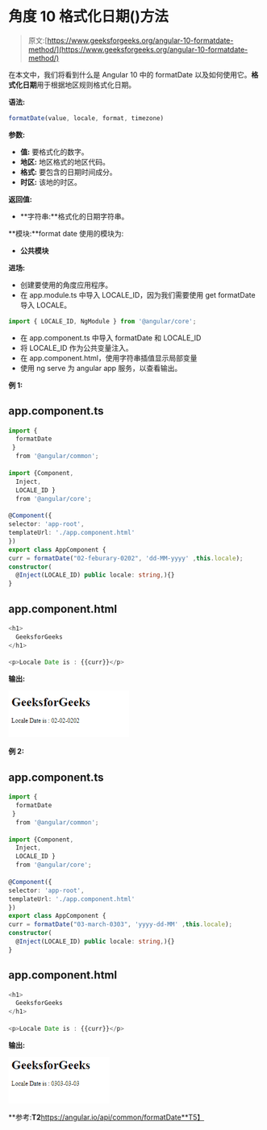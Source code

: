 # 角度 10 格式化日期()方法

> 原文:[https://www.geeksforgeeks.org/angular-10-formatdate-method/](https://www.geeksforgeeks.org/angular-10-formatdate-method/)

在本文中，我们将看到什么是 Angular 10 中的 formatDate 以及如何使用它。**格式化日期**用于根据地区规则格式化日期。

**语法:**

```ts
formatDate(value, locale, format, timezone)
```

**参数:**

*   **值:** 要格式化的数字。
*   **地区:** 地区格式的地区代码。
*   **格式:** 要包含的日期时间成分。
*   **时区:** 该地的时区。

**返回值:**

*   **字符串:**格式化的日期字符串。

**模块:**format date 使用的模块为:

*   **公共模块**

**进场:**

*   创建要使用的角度应用程序。
*   在 app.module.ts 中导入 LOCALE_ID，因为我们需要使用 get formatDate 导入 LOCALE。

```ts
import { LOCALE_ID, NgModule } from '@angular/core';
```

*   在 app.component.ts 中导入 formatDate 和 LOCALE_ID
*   将 LOCALE_ID 作为公共变量注入。
*   在 app.component.html，使用字符串插值显示局部变量
*   使用 ng serve 为 angular app 服务，以查看输出。

**例 1:**

## app.component.ts

```ts
import {
  formatDate
 }
  from '@angular/common';

import {Component,
  Inject,
  LOCALE_ID }
  from '@angular/core';

@Component({
selector: 'app-root',
templateUrl: './app.component.html'
})
export class AppComponent {
curr = formatDate("02-feburary-0202", 'dd-MM-yyyy' ,this.locale);
constructor(
  @Inject(LOCALE_ID) public locale: string,){}
}
```

## app.component.html

```ts
<h1>
  GeeksforGeeks
</h1>

<p>Locale Date is : {{curr}}</p>
```

**输出:**

![](img/ffd975149373f45ed554ecc644a1d181.png)

**例 2:**

## app.component.ts

```ts
import {
  formatDate
 }
  from '@angular/common';

import {Component,
  Inject,
  LOCALE_ID }
  from '@angular/core';

@Component({
selector: 'app-root',
templateUrl: './app.component.html'
})
export class AppComponent {
curr = formatDate("03-march-0303", 'yyyy-dd-MM' ,this.locale);
constructor(
  @Inject(LOCALE_ID) public locale: string,){}
}
```

## app.component.html

```ts
<h1>
  GeeksforGeeks
</h1>

<p>Locale Date is : {{curr}}</p>
```

**输出:**

![](img/75bb88e246bd46434a885858e4e81344.png)

**参考:**T2**https://angular.io/api/common/formatDate**T5】